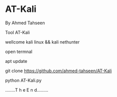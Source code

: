 # AT-Kali

By Ahmed Tahseen 

Tool AT-Kali

wellcome 
kali linux && kali nethunter

open termnal 

apt update

git clone https://github.com/ahmed-tahseen/AT-Kali

python AT-Kali.py

........T h e E n d.........
